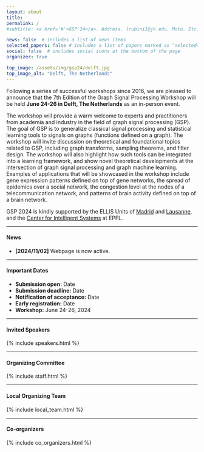 ```yaml
---
layout: about
title: 
permalink: /
#subtitle: <a href='#'>GSP'24</a>. Address. lrubini1@jh.edu. Moto. Etc.

news: false  # includes a list of news items
selected_papers: false # includes a list of papers marked as "selected={true}"
social: false  # includes social icons at the bottom of the page
organizer: true

top_image: /assets/img/gsp24/delft.jpg
top_image_alt: "Delft, The Netherlands"
---
```


Following a series of successful workshops since 2016, we are pleased to announce that the 7th Edition of the Graph Signal Processing Workshop will be held **June 24-26 in Delft, The Netherlands** as an in-person event.

The workshop will provide a warm welcome to experts and practitioners from academia and industry in the field of graph signal processing (GSP). The goal of GSP is to generalize classical signal processing and statistical learning tools to signals on graphs (functions defined on a graph). The workshop will invite discussion on theoretical and foundational topics related to GSP, including graph transforms, sampling theorems, and filter design. The workshop will also highlight how such tools can be integrated into a learning framework, and show novel theoretical developments at the intersection of graph signal processing and graph machine learning. Examples of applications that will be showcased in the workshop include gene expression patterns defined on top of gene networks, the spread of epidemics over a social network, the congestion level at the nodes of a telecommunication network, and patterns of brain activity defined on top of a brain network.

GSP 2024 is kindly supported by the ELLIS Units of [Madrid](https://ellismadrid.es) and [Lausanne](https://www.epfl.ch/research/domains/epfl-ellis/), and the [Center for Intelligent Systems](https://www.epfl.ch/research/domains/cis/) at EPFL.

---
#### News
+ **[2024/11/02]** Webpage is now active.

---
#### Important Dates
+ **Submission open:** Date
+ **Submission deadline:** Date
+ **Notification of acceptance:** Date
+ **Early registration:** Date
+ **Workshop:** June 24-26, 2024

---
#### Invited Speakers

<!---
+ [Name](webpage) (Institution)
--->

{% include speakers.html %}

---
#### Organizing Committee
<!---
+ [Geert Leus](webpage)(Delft University of Technology)
+ [Elvin Isufi](webpage) (Delft University of Technology)
+ [Luana Ruiz](https://luanaruiz9.github.io/) (Johns Hopkins University)
--->

{% include staff.html %}


---
#### Local Organizing Team
<!---
+ [Name](webapge) (Institution)
--->

{% include local_team.html %}


---
#### Co-organizers

{% include co_organizers.html %}
